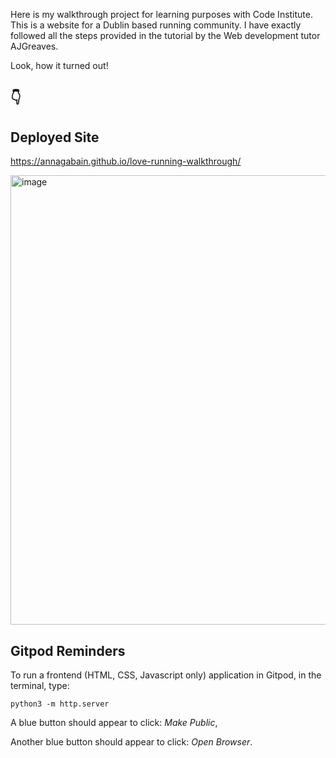 Here is my walkthrough project for learning purposes with Code Institute. This is a website for a Dublin based running community. I have exactly followed all the steps provided in the tutorial by the Web development tutor AJGreaves. 

Look, how it turned out! 

## :point_down:

## Deployed Site

https://annagabain.github.io/love-running-walkthrough/


<img width="719" alt="image" src="https://user-images.githubusercontent.com/49612315/168570551-660816fb-2c10-4948-ac7b-a4796b425d8e.png">


## Gitpod Reminders

To run a frontend (HTML, CSS, Javascript only) application in Gitpod, in the terminal, type:

`python3 -m http.server`

A blue button should appear to click: _Make Public_,

Another blue button should appear to click: _Open Browser_.
